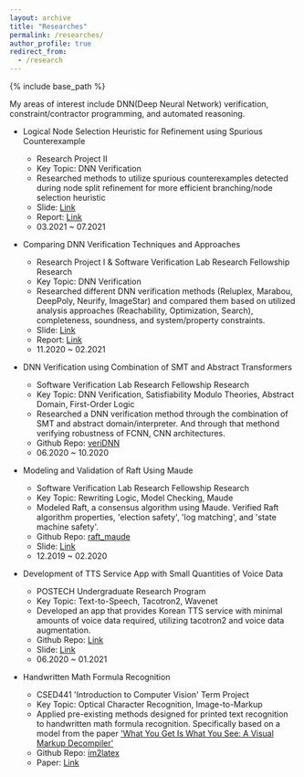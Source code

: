 ```yaml
---
layout: archive
title: "Researches"
permalink: /researches/
author_profile: true
redirect_from:
  - /research
---
```


{% include base_path %}

My areas of interest include DNN(Deep Neural Network) verification, constraint/contractor programming, and automated reasoning.

- Logical Node Selection Heuristic for Refinement using Spurious Counterexample
  - Research Project II
  - Key Topic: DNN Verification
  - Researched methods to utilize spurious counterexamples detected during node split refinement for more efficient branching/node selection heuristic
  - Slide: [Link]({{site.baseurl}}/pdfs/node-selection-heuristic-spurious-counterexample.pdf)
  - Report: [Link]({{site.baseurl}}/pdfs/Final_Report_node_selection.pdf)
  - 03.2021 ~ 07.2021


- Comparing DNN Verification Techniques and Approaches
  - Research Project I & Software Verification Lab Research Fellowship Research
  - Key Topic: DNN Verification
  - Researched different DNN verification methods (Reluplex, Marabou, DeepPoly, Neurify, ImageStar) and compared them based on utilized analysis approaches (Reachability, Optimization, Search), completeness, soundness, and system/property constraints. 
  - Slide: [Link]({{site.baseurl}}/pdfs/3_Final_Report.pdf)
  - Report: [Link]({{site.baseurl}}/pdfs/DNN_Verification_Methods_Analysis.pdf)
  - 11.2020 ~ 02.2021


- DNN Verification using Combination of SMT and Abstract Transformers
  - Software Verification Lab Research Fellowship Research
  - Key Topic: DNN Verification, Satisfiability Modulo Theories, Abstract Domain, First-Order Logic
  - Researched a DNN verification method through the combination of SMT and abstract domain/interpreter. And through that methond verifying robustness of FCNN, CNN architectures.
  - Github Repo: [veriDNN](https://github.com/shchae7/veriDNN)
  - 06.2020 ~ 10.2020


- Modeling and Validation of Raft Using Maude
  - Software Verification Lab Research Fellowship Research
  - Key Topic: Rewriting Logic, Model Checking, Maude
  - Modeled Raft, a consensus algorithm using Maude. Verified Raft algorithm properties, 'election safety', 'log matching', and 'state machine safety'.
  - Github Repo: [raft_maude](https://github.com/shchae7/raft_maude)
  - Slide: [Link]({{site.baseurl}}/pdfs/modeling-and-validation-of-raft-using-maude.pdf)
  - 12.2019 ~ 02.2020


- Development of TTS Service App with Small Quantities of Voice Data
  - POSTECH Undergraduate Research Program
  - Key Topic: Text-to-Speech, Tacotron2, Wavenet
  - Developed an app that provides Korean TTS service with minimal amounts of voice data required, utilizing tacotron2 and voice data augmentation.
  - Github Repo: [Link](https://github.com/shchae7/UGRP)
  - Slide: [Link]({{site.baseurl}}/pdfs/UGRP_final_poster.pdf)
  - 06.2020 ~ 01.2021


- Handwritten Math Formula Recognition
  - CSED441 'Introduction to Computer Vision' Term Project
  - Key Topic: Optical Character Recognition, Image-to-Markup
  - Applied pre-existing methods designed for printed text recognition to handwritten math formula recognition. Specifically based on a model from the paper ['What You Get Is What You See: A Visual Markup Decompiler'](https://arxiv.org/pdf/1609.04938v1.pdf)
  - Github Repo: [im2latex](https://github.com/shchae7/im2latex)
  - Paper: [Link]({{site.baseurl}}/pdfs/handwritten-math-formula-recogntion.pdf)